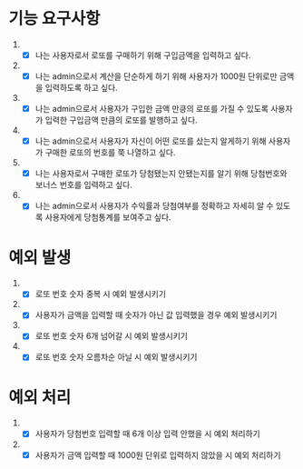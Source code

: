 # 기능 요구사항

1. - [x] 나는 사용자로서 로또를 구매하기 위해 구입금액을 입력하고 싶다.
2. - [x] 나는 admin으로서 계산을 단순하게 하기 위해 사용자가 1000원 단위로만 금액을 입력하도록 하고 싶다.
3. - [x] 나는 admin으로서 사용자가 구입한 금액 만킁의 로또를 가질 수 있도록 사용자가 입력한 구입금액 만큼의 로또를 발행하고 싶다.
4. - [x] 나는 admin으로서 사용자가 자신이 어떤 로또를 샀는지 알게하기 위해 사용자가 구매한 로또의 번호를 쭉 나열하고 싶다.
5. - [x] 나는 사용자로서 구매한 로또가 당첨됐는지 안됐는지를 알기 위해 당첨번호와 보너스 번호를 입력하고 싶다.
6. - [x] 나는 admin으로서 사용자가 수익률과 당첨여부를 정확하고 자세히 알 수 있도록 사용자에게 당첨통계를 보여주고 싶다.

# 예외 발생

1. - [x] 로또 번호 숫자 중복 시 예외 발생시키기
2. - [x] 사용자가 금액을 입력할 때 숫자가 아닌 값 입력했을 경우 예외 발생시키기
3. - [x] 로또 번호 숫자 6개 넘어갈 시 예외 발생시키기
4. - [x] 로또 번호 숫자 오름차순 아닐 시 예외 발생시키기

# 예외 처리

1. - [x] 사용자가 당첨번호 입력할 때 6개 이상 입력 안했을 시 예외 처리하기
2. - [x] 사용자가 금액 입력할 때 1000원 단위로 입력하지 않았을 시 예외 처리하기
